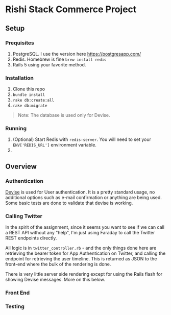 # Rishi Stack Commerce Project

## Setup

### Prequisites

1. PostgreSQL.  I use the version here https://postgresapp.com/
2. Redis.  Homebrew is fine `brew install redis`
3. Rails 5 using your favorite method.

### Installation
1. Clone this repo
2. `bundle install`
3. `rake db:create:all`
4. `rake db:migrate`

> Note: The database is used only for Devise.

### Running
1. (Optional) Start Redis with `redis-server`.  You will need to set your `ENV['REDIS_URL']` environment variable.
2.

## Overview

### Authentication
[Devise](https://github.com/plataformatec/devise) is used for User authentication.  It is a pretty standard usage, no additional options such as e-mail confirmation or anything are being used.  Some basic tests are done to validate that devise is working.

### Calling Twitter
In the spirit of the assignment, since it seems you want to see if we can call a REST API without any "help", I'm just using Faraday to call the Twitter REST endpoints directly.

All logic is in `twitter_controller.rb` - and the only things done here are retrieving the bearer token for App Authentication on Twitter, and calling the endpoint for retrieving the user timeline.  This is returned as JSON to the front-end where the bulk of the rendering is done.

There is very little server side rendering except for using the Rails flash for showing Devise messages.  More on this below.

### Front End

### Testing

